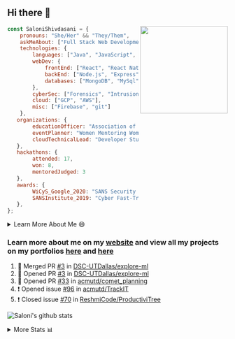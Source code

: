 ## Hi there 👋

<img align='right' src="https://storage.googleapis.com/saloni-shivdasani-resume/Saloni.png" width="200">

```javascript
const SaloniShivdasani = {
    pronouns: "She/Her" && "They/Them",
    askMeAbout: ["Full Stack Web Development", "Cloud Computing", "Cyber Security"],
    technologies: {
        languages: ["Java", "JavaScript", "SQL", "Python", "C++", "R"],
        webDev: {
            frontEnd: ["React", "React Native", "Electron"],
            backEnd: ["Node.js", "Express", "Flask"],
            databases: ["MongoDB", "MySql"],
        },
        cyberSec: ["Forensics", "Intrusion Detection", "Security Operations", "Network and Application Penetration Testing"],
        cloud: ["GCP", "AWS"],
        misc: ["Firebase", "git"]
    },
   organizations: {
        educationOfficer: "Association of Computer Machinery, UTD",
        eventPlanner: "Women Mentoring Women in Engineering, UTD",
        cloudTechnicalLead: "Developer Students Club, UTD"
   },
   hackathons: {
        attended: 17,
        won: 8,
        mentoredJudged: 3
   },
   awards: {
        WiCyS_Google_2020: "SANS Security Training Scholarship",
        SANSInstitute_2019: "Cyber Fast-Track Game Quarter-Finalist",
   },
};
```

<!--START_SECTION:table-->
<details>

<summary>Learn More About Me 😄 </summary>

I am a junior at The University of Texas at Dallas, and I am currently majoring in Software Engineering with a concentration in Information Assurance. I am interested and have experience in full stack development, cloud computing, and cybersecurity. I hope to find opportunities where I can gain exposure to algorithm and project design. My ultimate aim is to develop futuristic products for users because I am inspired by the impact of computing on society.

I have experience in full stack web development through my participation and awards in hackathons where I have learnt and used React, Node.js, Express, MongoDB, Flask, NLTK, and React Native along with GIT, GCP, and Firebase. Last semester, I was also responsible for backend development for a project at a local NGO where I created a REST API using Node.js, Express, MongoDB and SQL and hosted it on servers using GCP. 

From my coursework and local competitions, I have skills in algorithms and data structures in Java, database management using SQL and machine learning using Python and R. I have also been a quarter-finalist in a national cybersecurity completion hosted by the SANS institute.

I am also actively involved in campus organization where I am the cloud technical lead for Developer Student Club, Mentor and Education Officer for Association of Computing Machinery, event planner for Women Mentoring Women in Engineering and IT Committee member for IEEE.

</details>

<!--END_SECTION:table-->

### Learn more about me on my [website](https://www.saloni-shivdasani.codes) and view all my projects on my portfolios [here](https://www.saloni-shivdasani.codes/projects) and  [here](http://devpost.com/SaloniS)

<!--START_SECTION:activity-->
1. 🎉 Merged PR [#3](https://github.com//DSC-UTDallas/explore-ml/pull/3) in [DSC-UTDallas/explore-ml](https://github.com//DSC-UTDallas/explore-ml)
2. 💪 Opened PR [#3](https://github.com//DSC-UTDallas/explore-ml/pull/3) in [DSC-UTDallas/explore-ml](https://github.com//DSC-UTDallas/explore-ml)
3. 💪 Opened PR [#33](https://github.com//acmutd/comet_planning/pull/33) in [acmutd/comet_planning](https://github.com//acmutd/comet_planning)
4. ❗️ Opened issue [#96](https://github.com//acmutd/TrackIT/issues/96) in [acmutd/TrackIT](https://github.com//acmutd/TrackIT)
5. ❗️ Closed issue [#70](https://github.com//ReshmiCode/ProductiviTree/issues/70) in [ReshmiCode/ProductiviTree](https://github.com//ReshmiCode/ProductiviTree)
<!--END_SECTION:activity-->

![Saloni's github stats](https://github-readme-stats.vercel.app/api?username=SaloniSS)

<!--START_SECTION:table-->
<details>

<summary>More Stats 📊 </summary>

<!--START_SECTION:waka-->
![Lines of code](https://img.shields.io/badge/From%20Hello%20World%20I%27ve%20Written-22.5%20million%20lines%20of%20code-blue)

**🐱 My Github Data** 

> 🏆 1,468 Contributions in the Year 2020
 > 
> 📦 510.0 kB Used in Github's Storage 
 > 
> 💼 Opted to Hire
 > 
> 📜 20 Public Repositories
 > 
> 🔑 17 Private Repositories 

**I'm a Night 🦉** 

```text
🌞 Morning    204 commits    ████░░░░░░░░░░░░░░░░░░░░░   18.77% 
🌆 Daytime    225 commits    █████░░░░░░░░░░░░░░░░░░░░   20.7% 
🌃 Evening    348 commits    ████████░░░░░░░░░░░░░░░░░   32.01% 
🌙 Night      310 commits    ███████░░░░░░░░░░░░░░░░░░   28.52%

```
📅 **I'm Most Productive on Saturday** 

```text
Monday       107 commits    ██░░░░░░░░░░░░░░░░░░░░░░░   9.84% 
Tuesday      68 commits     █░░░░░░░░░░░░░░░░░░░░░░░░   6.26% 
Wednesday    106 commits    ██░░░░░░░░░░░░░░░░░░░░░░░   9.75% 
Thursday     53 commits     █░░░░░░░░░░░░░░░░░░░░░░░░   4.88% 
Friday       140 commits    ███░░░░░░░░░░░░░░░░░░░░░░   12.88% 
Saturday     351 commits    ████████░░░░░░░░░░░░░░░░░   32.29% 
Sunday       262 commits    ██████░░░░░░░░░░░░░░░░░░░   24.1%

```


📊 **This Week I Spent My Time On** 

```text
⌚︎ Time Zone: America/Chicago

💬 Programming Languages: 
TypeScript               5 hrs 12 mins       ███████████████░░░░░░░░░░   61.54% 
Python                   3 hrs 1 min         █████████░░░░░░░░░░░░░░░░   35.87% 
YAML                     6 mins              ░░░░░░░░░░░░░░░░░░░░░░░░░   1.33% 
Other                    2 mins              ░░░░░░░░░░░░░░░░░░░░░░░░░   0.52% 
JSON                     1 min               ░░░░░░░░░░░░░░░░░░░░░░░░░   0.3%

```

**I Mostly Code in JavaScript** 

```text
JavaScript               19 repos            ████████████░░░░░░░░░░░░░   48.72% 
Java                     5 repos             ███░░░░░░░░░░░░░░░░░░░░░░   12.82% 
TypeScript               5 repos             ███░░░░░░░░░░░░░░░░░░░░░░   12.82% 
CSS                      3 repos             ██░░░░░░░░░░░░░░░░░░░░░░░   7.69% 
PHP                      2 repos             █░░░░░░░░░░░░░░░░░░░░░░░░   5.13%

```



<!--END_SECTION:waka-->

<!--END_SECTION:table-->

<!--
**SaloniSS/SaloniSS** is a ✨ _special_ ✨ repository because its `README.md` (this file) appears on your GitHub profile.

Here are some ideas to get you started:

- 🔭 I’m currently working on ...
- 🌱 I’m currently learning ...
- 👯 I’m looking to collaborate on ...
- 🤔 I’m looking for help with ...
- 💬 Ask me about ...
- 📫 How to reach me: ...
- 😄 Pronouns: ...
- ⚡ Fun fact: ...
-->
